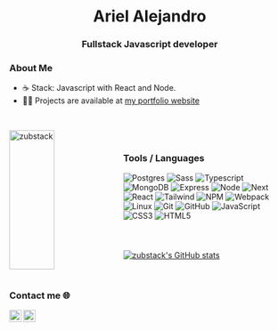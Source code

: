 <h1 align="center">Ariel Alejandro</h1>
<h3 align="center">Fullstack Javascript developer</h3>

### About Me
- ☕ Stack: Javascript with React and Node.
- 👨‍💻 Projects are available at [my portfolio website](https://ariel-alejandro.netlify.app/)

&nbsp;

<img
align="left"
width="40%"
height="250"
src="https://github-readme-streak-stats.herokuapp.com/?user=zubstack&"
alt="zubstack"
/>

&nbsp;

### Tools / Languages

<!-- Icons: https://simpleicons.org/ -->

![Postgres](https://img.shields.io/badge/-Postgres-05122A?style=for-the-badge&color=232323&logo=postgresql)
![Sass](https://img.shields.io/badge/-Sass-05122A?style=for-the-badge&color=232323&logo=sass)
![Typescript](https://img.shields.io/badge/-Typescript-05122A?style=for-the-badge&color=232323&logo=typescript)
![MongoDB](https://img.shields.io/badge/-Mongo-05122A?style=for-the-badge&color=232323&logo=mongodb)
![Express](https://img.shields.io/badge/-Express-05122A?style=for-the-badge&color=232323&logo=express)
![Node](https://img.shields.io/badge/-Node-05122A?style=for-the-badge&color=232323&logo=nodedotjs)
![Next](https://img.shields.io/badge/-Next-05122A?style=for-the-badge&color=232323&logo=nextdotjs)
![React](https://img.shields.io/badge/-React-05122A?style=for-the-badge&color=232323&logo=react)
![Tailwind](https://img.shields.io/badge/-Tailwind-05122A?style=for-the-badge&color=232323&logo=tailwindcss)
![NPM](https://img.shields.io/badge/-NPM-05122A?style=for-the-badge&color=232323&logo=npm)
![Webpack](https://img.shields.io/badge/-Webpack-05122A?style=for-the-badge&color=232323&logo=webpack)
![Linux](https://img.shields.io/badge/-Linux-05122A?style=for-the-badge&color=232323&logo=linux&logoColor=dfb914)
![Git](https://img.shields.io/badge/-Git-05122A?style=for-the-badge&color=232323&logo=git)
![GitHub](https://img.shields.io/badge/-GitHub-05122A?style=for-the-badge&color=232323&logo=github)
![JavaScript](https://img.shields.io/badge/-JavaScript-05122A?style=for-the-badge&color=232323&logo=javascript&logoColor=F7DF1E)
![CSS3](https://img.shields.io/badge/-CSS3-0512AB?style=for-the-badge&color=232323&logo=CSS3&logoColor=1572B6)
![HTML5](https://img.shields.io/badge/-HTML5-0512AB?style=for-the-badge&color=232323&logo=HTML5&logoColor=E34F26)

&nbsp;

###

<a href="http://www.github.com/zubstack"><img src="https://github-readme-stats.vercel.app/api?username=zubstack&show_icons=true&hide=&count_private=true&title_color=ffffff&text_color=ffffff&icon_color=001f3f&bg_color=000000&hide_border=true&show_icons=true" alt="zubstack's GitHub stats" /></a>

&nbsp;

### Contact me 🌐

[<img align="left" alt="Discord" width="22px" src="https://raw.githubusercontent.com/rahuldkjain/github-profile-readme-generator/master/src/images/icons/Social/twitter.svg" />][twitter]
[<img align="left" alt="Telegram" width="22px" src="https://raw.githubusercontent.com/rahuldkjain/github-profile-readme-generator/master/src/images/icons/Social/linked-in-alt.svg" />][linkedin]

&nbsp;

[linkedin]: https://linkedin.com/in/https://www.linkedin.com/in/alejandro-calderon-72b662233/
[twitter]: https://twitter.com/mt_alejo_

